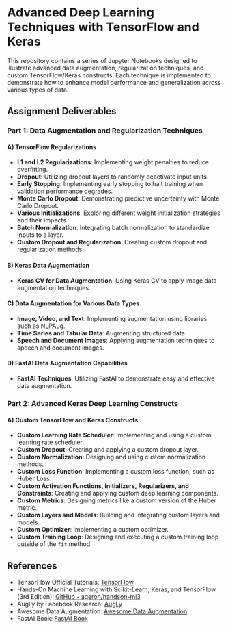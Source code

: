 # Advanced Deep Learning Techniques with TensorFlow and Keras

This repository contains a series of Jupyter Notebooks designed to illustrate advanced data augmentation, regularization techniques, and custom TensorFlow/Keras constructs. Each technique is implemented to demonstrate how to enhance model performance and generalization across various types of data.

## Assignment Deliverables

### Part 1: Data Augmentation and Regularization Techniques

#### A) TensorFlow Regularizations
- **L1 and L2 Regularizations**: Implementing weight penalties to reduce overfitting.
- **Dropout**: Utilizing dropout layers to randomly deactivate input units.
- **Early Stopping**: Implementing early stopping to halt training when validation performance degrades.
- **Monte Carlo Dropout**: Demonstrating predictive uncertainty with Monte Carlo Dropout.
- **Various Initializations**: Exploring different weight initialization strategies and their impacts.
- **Batch Normalization**: Integrating batch normalization to standardize inputs to a layer.
- **Custom Dropout and Regularization**: Creating custom dropout and regularization methods.

#### B) Keras Data Augmentation
- **Keras CV for Data Augmentation**: Using Keras CV to apply image data augmentation techniques.

#### C) Data Augmentation for Various Data Types
- **Image, Video, and Text**: Implementing augmentation using libraries such as NLPAug.
- **Time Series and Tabular Data**: Augmenting structured data.
- **Speech and Document Images**: Applying augmentation techniques to speech and document images.

#### D) FastAI Data Augmentation Capabilities
- **FastAI Techniques**: Utilizing FastAI to demonstrate easy and effective data augmentation.

### Part 2: Advanced Keras Deep Learning Constructs

#### A) Custom TensorFlow and Keras Constructs
- **Custom Learning Rate Scheduler**: Implementing and using a custom learning rate scheduler.
- **Custom Dropout**: Creating and applying a custom dropout layer.
- **Custom Normalization**: Designing and using custom normalization methods.
- **Custom Loss Function**: Implementing a custom loss function, such as Huber Loss.
- **Custom Activation Functions, Initializers, Regularizers, and Constraints**: Creating and applying custom deep learning components.
- **Custom Metrics**: Designing metrics like a custom version of the Huber metric.
- **Custom Layers and Models**: Building and integrating custom layers and models.
- **Custom Optimizer**: Implementing a custom optimizer.
- **Custom Training Loop**: Designing and executing a custom training loop outside of the `fit` method.

## References

- TensorFlow Official Tutorials: [TensorFlow](https://www.tensorflow.org/tutorials)
- Hands-On Machine Learning with Scikit-Learn, Keras, and TensorFlow (3rd Edition): [GitHub - ageron/handson-ml3](https://github.com/ageron/handson-ml3)
- AugLy by Facebook Research: [AugLy](https://ai.facebook.com/blog/augly-a-new-data-augmentation-library-to-help-build-more-robust-ai-models/)
- Awesome Data Augmentation: [Awesome Data Augmentation](https://brunokrinski.github.io/awesome-data-augmentation/)
- FastAI Book: [FastAI Book](https://github.com/fastai/fastbook)
